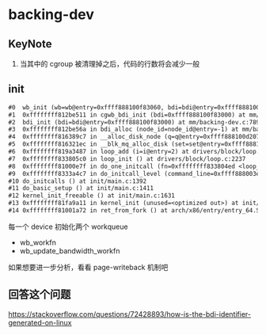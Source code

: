 # backing-dev

## KeyNote
1. 当其中的 cgroup 被清理掉之后，代码的行数将会减少一般

## init

```txt
#0  wb_init (wb=wb@entry=0xffff888100f83060, bdi=bdi@entry=0xffff888100f83000, gfp=gfp@entry=3264) at mm/backing-dev.c:287
#1  0xffffffff812be511 in cgwb_bdi_init (bdi=0xffff888100f83000) at mm/backing-dev.c:614
#2  bdi_init (bdi=bdi@entry=0xffff888100f83000) at mm/backing-dev.c:789
#3  0xffffffff812be56a in bdi_alloc (node_id=node_id@entry=-1) at mm/backing-dev.c:800
#4  0xffffffff816389c7 in __alloc_disk_node (q=q@entry=0xffff888100d20710, node_id=-1, lkclass=lkclass@entry=0xffffffff83559354 <max_loop>) at block/genhd.c:1363
#5  0xffffffff816321ec in __blk_mq_alloc_disk (set=set@entry=0xffff888100fb6708, queuedata=queuedata@entry=0xffff888100fb6600, lkclass=lkclass@entry=0xffffffff83559354 <max_loop>) at block/blk-mq.c:4035
#6  0xffffffff819a3487 in loop_add (i=i@entry=2) at drivers/block/loop.c:1983
#7  0xffffffff833805c0 in loop_init () at drivers/block/loop.c:2237
#8  0xffffffff81000e7f in do_one_initcall (fn=0xffffffff833804ed <loop_init>) at init/main.c:1303
#9  0xffffffff8333a4c7 in do_initcall_level (command_line=0xffff888003e31780 "root", level=6) at init/main.c:1376
#10 do_initcalls () at init/main.c:1392
#11 do_basic_setup () at init/main.c:1411
#12 kernel_init_freeable () at init/main.c:1631
#13 0xffffffff81fa9a11 in kernel_init (unused=<optimized out>) at init/main.c:1519
#14 0xffffffff81001a72 in ret_from_fork () at arch/x86/entry/entry_64.S:306
```

每一个 device 初始化两个 workqueue
- wb_workfn
- wb_update_bandwidth_workfn

如果想要进一步分析，看看 page-writeback 机制吧

## 回答这个问题
https://stackoverflow.com/questions/72428893/how-is-the-bdi-identifier-generated-on-linux
